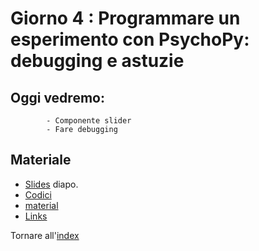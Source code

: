 # Giorno 4 : Programmare un esperimento con PsychoPy: debugging e astuzie  
		
## Oggi vedremo:
			- Componente slider
			- Fare debugging



## Materiale

- [Slides](https://docs.google.com/presentation/d/16wF8bLtveQPyY5rwQaRqUykRVcwmYKgMCrMuT4sNxRU/edit#slide=id.p) diapo.
- [Codici](material/snippet.txt)
- [material](material/stroop_randomizzato/stroop_randomizzato.zip)
- [Links](links.md)

Tornare all'[index](index.md)
